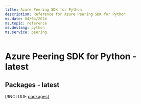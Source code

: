 ```yaml
---
title: Azure Peering SDK for Python
description: Reference for Azure Peering SDK for Python
ms.date: 04/04/2024
ms.topic: reference
ms.devlang: python
ms.service: peering
---
```

# Azure Peering SDK for Python - latest
## Packages - latest
[!INCLUDE [packages](peering-index.md)]